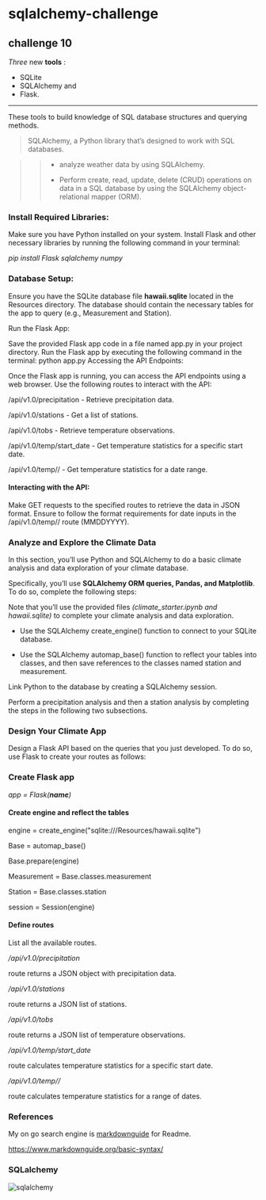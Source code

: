 # sqlalchemy-challenge
## challenge 10
 
*Three* new **tools** :
 - SQLite 
 - SQLAlchemy and 
 - Flask. 

 ***

 
  These tools to build knowledge of SQL database structures and querying methods.

> SQLAlchemy, a Python library that’s designed to work with SQL databases. 

 >>- analyze weather data by using SQLAlchemy. 
 >>
 >>- Perform create, read, update, delete (CRUD) operations on data in a SQL database by using the SQLAlchemy object-relational mapper (ORM).

### Install Required Libraries:

Make sure you have Python installed on your system.
Install Flask and other necessary libraries by running the following command in your terminal:

*pip install Flask sqlalchemy numpy*

### Database Setup:

Ensure you have the SQLite database file **hawaii.sqlite** located in the Resources directory.
The database should contain the necessary tables for the app to query (e.g., Measurement and Station).

Run the Flask App:

Save the provided Flask app code in a file named app.py in your project directory.
Run the Flask app by executing the following command in the terminal:
python app.py
Accessing the API Endpoints:

Once the Flask app is running, you can access the API endpoints using a web browser. Use the following routes to interact with the API:

/api/v1.0/precipitation - Retrieve precipitation data.

/api/v1.0/stations - Get a list of stations.

/api/v1.0/tobs - Retrieve temperature observations.

/api/v1.0/temp/start_date - Get temperature statistics for a specific start date.

/api/v1.0/temp/<start>/<end> - Get temperature statistics for a date range.

#### Interacting with the API:

Make GET requests to the specified routes to retrieve the data in JSON format.
Ensure to follow the format requirements for date inputs in the /api/v1.0/temp/<start>/<end> route (MMDDYYYY).

### Analyze and Explore the Climate Data

In this section, you’ll use Python and SQLAlchemy to do a basic climate analysis and data exploration of your climate database. 

Specifically, you’ll use **SQLAlchemy ORM queries, Pandas, and Matplotlib**. To do so, complete the following steps:

Note that you’ll use the provided files *(climate_starter.ipynb and hawaii.sqlite)*  to complete your climate analysis and data exploration.

- Use the SQLAlchemy create_engine() function to connect to your SQLite database.

- Use the SQLAlchemy automap_base() function to reflect your tables into classes, and then save references to the classes named station and measurement.

Link Python to the database by creating a SQLAlchemy session.

Perform a precipitation analysis and then a station analysis by completing the steps in the following two subsections.

### Design Your Climate App

Design a Flask API based on the queries that you just developed. To do so, use Flask to create your routes as follows:

### Create Flask app
*app = Flask(__name__)*

#### Create engine and reflect the tables
engine = create_engine("sqlite:///Resources/hawaii.sqlite")

Base = automap_base()

Base.prepare(engine)

Measurement = Base.classes.measurement

Station = Base.classes.station

session = Session(engine)

#### Define routes

List all the available routes.

*/api/v1.0/precipitation*

 route returns a JSON object with precipitation data.

*/api/v1.0/stations*

route returns a JSON list of stations.

  */api/v1.0/tobs*

route returns a JSON list of temperature observations.

 */api/v1.0/temp/start_date*
 
route calculates temperature statistics for a specific start date.

*/api/v1.0/temp/<start>/<end>*

route calculates temperature statistics for a range of dates.

### References

My on go search engine is [markdownguide](https://www.markdownguide.org/basic-syntax/) for Readme.

<https://www.markdownguide.org/basic-syntax/>



### SQLalchemy

![sqlalchemy](https://miro.medium.com/v2/resize:fit:200/0*2gcZYBv6jmcbRtnY)